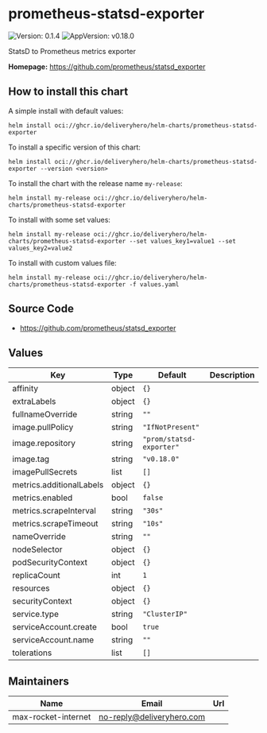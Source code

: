 # prometheus-statsd-exporter

![Version: 0.1.4](https://img.shields.io/badge/Version-0.1.4-informational?style=flat-square) ![AppVersion: v0.18.0](https://img.shields.io/badge/AppVersion-v0.18.0-informational?style=flat-square)

StatsD to Prometheus metrics exporter

**Homepage:** <https://github.com/prometheus/statsd_exporter>

## How to install this chart

A simple install with default values:

```console
helm install oci://ghcr.io/deliveryhero/helm-charts/prometheus-statsd-exporter
```

To install a specific version of this chart:

```console
helm install oci://ghcr.io/deliveryhero/helm-charts/prometheus-statsd-exporter --version <version>
```

To install the chart with the release name `my-release`:

```console
helm install my-release oci://ghcr.io/deliveryhero/helm-charts/prometheus-statsd-exporter
```

To install with some set values:

```console
helm install my-release oci://ghcr.io/deliveryhero/helm-charts/prometheus-statsd-exporter --set values_key1=value1 --set values_key2=value2
```

To install with custom values file:

```console
helm install my-release oci://ghcr.io/deliveryhero/helm-charts/prometheus-statsd-exporter -f values.yaml
```

## Source Code

* <https://github.com/prometheus/statsd_exporter>

## Values

| Key | Type | Default | Description |
|-----|------|---------|-------------|
| affinity | object | `{}` |  |
| extraLabels | object | `{}` |  |
| fullnameOverride | string | `""` |  |
| image.pullPolicy | string | `"IfNotPresent"` |  |
| image.repository | string | `"prom/statsd-exporter"` |  |
| image.tag | string | `"v0.18.0"` |  |
| imagePullSecrets | list | `[]` |  |
| metrics.additionalLabels | object | `{}` |  |
| metrics.enabled | bool | `false` |  |
| metrics.scrapeInterval | string | `"30s"` |  |
| metrics.scrapeTimeout | string | `"10s"` |  |
| nameOverride | string | `""` |  |
| nodeSelector | object | `{}` |  |
| podSecurityContext | object | `{}` |  |
| replicaCount | int | `1` |  |
| resources | object | `{}` |  |
| securityContext | object | `{}` |  |
| service.type | string | `"ClusterIP"` |  |
| serviceAccount.create | bool | `true` |  |
| serviceAccount.name | string | `""` |  |
| tolerations | list | `[]` |  |

## Maintainers

| Name | Email | Url |
| ---- | ------ | --- |
| max-rocket-internet | <no-reply@deliveryhero.com> |  |
